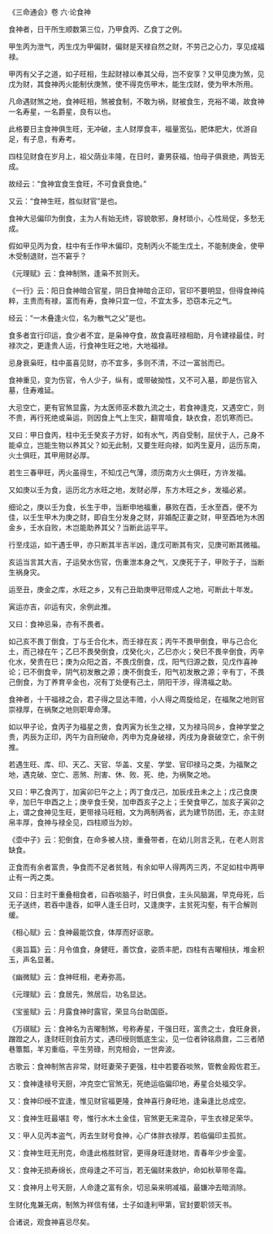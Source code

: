 《三命通会》卷 六·论食神

食神者，日干所生顺数第三位，乃甲食丙、乙食丁之例。

甲生丙为泄气，丙生戊为甲偏财，偏财是天禄自然之财，不劳己之心力，享见成福禄。

甲丙有父子之道，如子旺相，生起财禄以奉其父母，岂不安享？又甲见庚为煞，见戊为财，其食神丙火能制伏庚煞，使不得克伤甲木，能生戊财，使为甲木所用。

凡命遇财煞之地，食神旺相，煞被食制，不敢为祸，财被食生，充裕不竭，故食神一名寿星，一名爵星，良有以也。

此格要日主食神俱生旺，无冲破，主人财厚食丰，福量宽弘，肥体肥大，优游自足，有子息，有寿考。

四柱见财食在岁月上，祖父荫业丰隆，在日时，妻男获福，怕母子俱衰绝，两皆无成。

故经云：“食神宜食生食旺，不可食衰食绝。”

又云：“食神生旺，胜似财官”是也。

食神大忌偏印为倒食，主为人有始无终，容貌欹邪，身材琐小，心性局促，多愁无成。

假如甲见丙为食，柱中有壬作甲木偏印，克制丙火不能生戊土，不能制庚金，使甲木受制退财，岂不窘乎？

《元理赋》云：食神制煞，逢枭不贫则夭。

《一行》云：阳日食神暗合官星，阴日食神暗合正印，官印不要明显，但得食神纯粹，主贵而有禄，富而有寿，食神只宜一位，不宜太多，恐窃本元之气。

经云：“一木叠逢火位，名为散气之父”是也。

食多者宜行印运，食少者不宜，是枭神夺食，故食喜旺禄相助，月令建禄最佳，时禄次之，更逢贵人运，行食神生旺之地，大地福禄。

忌身衰枭旺，柱中虽喜见财，亦不宜多，多则不清，不过一富翁而已。

食神重见，变为伤官，令人少子，纵有，或带破拗性，又不可入墓，即是伤官入墓，住寿难延。

大忌空亡，更有官煞显露，为太医师巫术数九流之士，若食神逢克，又遇空亡，则不贵，再行死绝或枭运，则因食上气上生灾，翻胃噎食，缺衣食，忍饥寒而已。

又曰：甲日食丙，柱中无壬癸亥子方好，如有水气，丙自受制，屈伏于人，己身不能卓立，岂能生物以养其父？如无此制，又要生旺向禄，如丙生夏月，运历东南，火土俱旺，其甲用财必厚。

若生三春甲旺，丙火虽得生，不知戊己气薄，须历南方火土俱旺，方许发福。

又如庚以壬为食，运历北方水旺之地，发财必厚，东方木旺之乡，发福必紧。

细论之，庚以壬为食，长生于申，当断申地福重，暴败在酉，壬水至酉，便不为佳，以壬生甲木为庚之财，即自生分发身之财，非婚配正妻之财，甲至酉地为木困金乡，壬水自败，木岂能助养其父？当断此运平平。

行至戌运，如干遇壬甲，亦只断其半吉半凶，逢戊可断其有灾，见庚可断其微福。

亥运当言其大吉，子运癸水伤官，伤重泄本身之气，又庚死于子，甲败于子，当断生祸身灾。

运至丑，庚金之库，水旺之乡，又有己丑助庚甲冠带成人之地，可断此十年发。

寅运亦吉，卯运有灾，余例此推。

又曰：食神忌枭，亦有不畏者。

如己亥不畏丁倒食，丁与壬合化木，而壬禄在亥；丙午不畏甲倒食，甲与己合化土，而己禄在午；乙巳不畏癸倒食，戊癸化火，乙巳亦火；癸巳不畏辛倒食，丙辛化水，癸贵在巳；庚为众阳之首，不畏戊倒食，戊，阳气归源之数，见戊作喜神论；已不倒食辛，阴气初发散之源；庚不倒食壬，阳气初发散之源；辛有丁，不畏己倒食，为丁养育辛金也，况有丁处便有己土，阴阳干涉，得清福之助。

食神者，十干福禄之会，君子得之显达丰赡，小人得之周旋给足，在福聚之地则官崇禄厚，在祸聚之地则职卑命薄。

如以甲子论，食丙子为福星之贵，食丙寅为长生之禄，又为禄马同乡，食神学堂之贵，丙辰为正印，丙午为自刑破命，丙申为克身破禄，丙戌为身衰破空亡，余干例推。

若遇生旺、库、印、天乙、天官、华盖、文星、学堂、官印禄马之类，为福聚之地，遇克破、空亡、恶煞、刑害、休、败、死、绝，为祸聚之地。

又曰：甲乙食丙丁，加寅卯巳午之上；丙丁食戊己，加辰戌丑未之上；戊己食庚辛，加巳午申酉之上；庚辛食壬癸，加申酉亥子之上；壬癸食甲乙，加亥子寅卯之上，谓之食神见生旺，更带禄马旺相，文为两制两省，武为建节防团，无，亦主财帛丰厚，食神与禄全见，四柱顺当为妙。

《壶中子》云：犯倒食，在命多被人挠，重叠带者，在幼儿则言乏乳，在老人则言缺食。

正食而有余者富贵，争食而不足者贫贱，有余如甲人得两丙三丙，不足如柱中两甲止有一丙之类。

又曰：日主时干重叠相食者，曰吞啖脑子，时日俱食，主头风脑漏，早克母死，后无子送终，若吞中逢吞，如甲人逢壬日时，又逢庚字，主贫死沟壑，有干合解则缓。

《相心赋》云：食神最能饮食，体厚而好讴歌。

《奥旨篇》云：月令值食，身健旺，善饮食，姿质丰肥，四柱有吉曜相扶，堆金积玉，声名显著。

《幽微赋》云：食神旺相，老寿弥高。

《元理赋》云：食居先，煞居后，功名显达。

《宝鉴赋》云：月露食神时露官，荣显乌台助国臣。

《万祺赋》云：食神名为吉曜制煞，号称寿星，干强日旺，富贵之士，食旺身衰，蹭蹬之人，逢财旺则食前方丈，遇印绶则甑底生尘，见一位者钟铭鼎鼐，二三者陋巷簟瓢，羊刃重临，平生劳碌，刑克相会，一世奔波。

古歌云：食神制煞吉非常，财旺妻荣子更强，柱中若要吞啖煞，管教金殿佐君王。

又：食神逢禄号天厨，冲克空亡官煞无，死绝运临偏印地，寿星合处福交孚。

又：食神印绶不宜逢，惟见财官福更隆，食神喜行身旺地，逢枭逢比总成空。

又：食神生旺最堪訁夸，惟行水木土金佳，官煞更无来混杂，平生衣禄足荣华。

又：甲人见丙本盗气，丙去生财号食神，心广体胖衣禄厚，若临偏印主孤贫。

又：食神生旺无刑克，命逢此格胜财官，更得身旺逢财地，青春年少步金銮。

又：食神无损寿绵长，庶母逢之不可当，若无偏财来救护，命如秋草带冬霜。

又：食神月上号天厨，人命逢之富有余，切忌枭来明减福，最嫌冲去暗消除。

生财化鬼兼无病，制煞为祥信有储，士子如逢利甲第，官封要职领天书。

合诸说，观食神喜忌尽矣。

